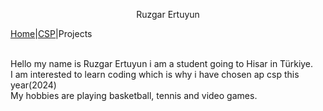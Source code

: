 <p align="center">
  Ruzgar Ertuyun
  <br>
  <p align="center">
   
  [Home](https://ruzgarertuyun.github.io/)|[CSP](https://ruzgarertuyun.github.io/CSP.md)|Projects
 
  </p>
  <br>
  Hello my name is Ruzgar Ertuyun i am a student going to Hisar in Türkiye.
  <br>
  I am interested to learn coding which is why i have chosen ap csp this year(2024)
  <br>
  My hobbies are playing basketball, tennis and video games.

</p>

